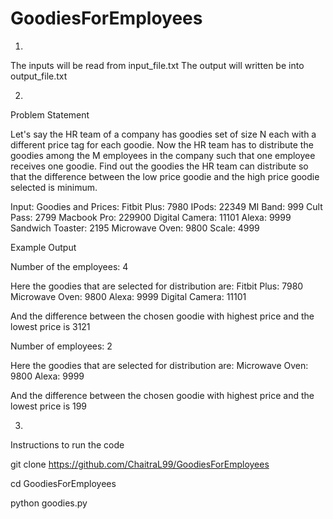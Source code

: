 # GoodiesForEmployees
1.
The inputs will be read from input_file.txt 
The output will written be into output_file.txt

2.
Problem Statement

Let's say the HR team of a company has goodies set of size N each with a different price tag for each goodie. Now the HR team has to distribute the goodies among the M employees in the company such that one employee receives one goodie. Find out the goodies the HR team can distribute so that the difference between the low price goodie and the high price goodie selected is minimum.

Input:
Goodies and Prices:
Fitbit Plus: 7980
IPods: 22349
MI Band: 999
Cult Pass: 2799
Macbook Pro: 229900
Digital Camera: 11101
Alexa: 9999
Sandwich Toaster: 2195
Microwave Oven: 9800
Scale: 4999

Example Output

Number of the employees: 4

Here the goodies that are selected for distribution are:
Fitbit Plus: 7980
Microwave Oven: 9800
Alexa: 9999
Digital Camera: 11101

And the difference between the chosen goodie with highest price and the lowest price is 3121

Number of employees: 2

Here the goodies that are selected for distribution are:
Microwave Oven: 9800
Alexa: 9999

And the difference between the chosen goodie with highest price and the lowest price is 199

3.
Instructions to run the code

git clone https://github.com/ChaitraL99/GoodiesForEmployees

cd GoodiesForEmployees

python goodies.py
